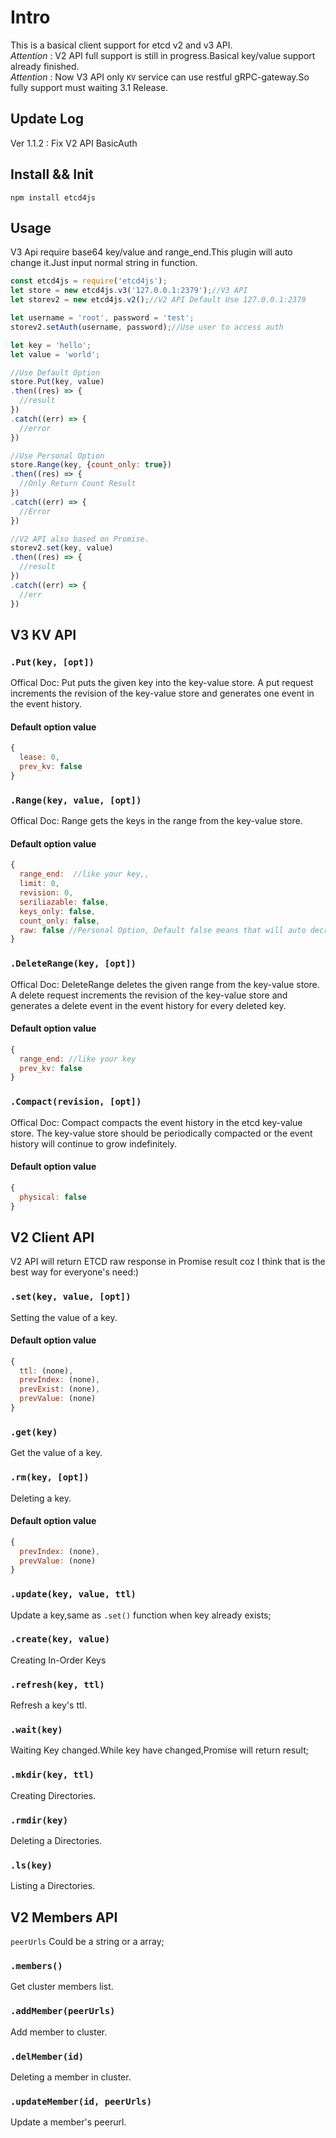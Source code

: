 # Intro

This is a basical client support for etcd v2 and v3 API.  
*Attention* : V2 API full support is still in progress.Basical key/value support already finished.   
*Attention* : Now V3 API only `KV` service can use restful gRPC-gateway.So fully support must waiting 3.1 Release.

## Update Log

Ver 1.1.2 : Fix V2 API BasicAuth

## Install && Init

``npm install etcd4js``

## Usage
V3 Api require base64 key/value and range_end.This plugin will auto change it.Just input normal string in function.

``` js
const etcd4js = require('etcd4js'); 
let store = new etcd4js.v3('127.0.0.1:2379');//V3 API
let storev2 = new etcd4js.v2();//V2 API Default Use 127.0.0.1:2379

let username = 'root', password = 'test';
storev2.setAuth(username, password);//Use user to access auth

let key = 'hello';
let value = 'world';

//Use Default Option
store.Put(key, value)
.then((res) => {
  //result
})
.catch((err) => {
  //error
})

//Use Personal Option
store.Range(key, {count_only: true})
.then((res) => {
  //Only Return Count Result
})
.catch((err) => {
  //Error
})

//V2 API also based on Promise.
storev2.set(key, value)
.then((res) => {
  //result
})
.catch((err) => {
  //err
})
```
## V3 KV API 
### `.Put(key, [opt])`

Offical Doc: Put puts the given key into the key-value store. A put request increments the revision of the key-value store and generates one event in the event history.  
#### Default option value
``` js
{
  lease: 0,
  prev_kv: false
}
```

### `.Range(key, value, [opt])`

Offical Doc: Range gets the keys in the range from the key-value store.
  
#### Default option value
``` js
{
  range_end:  //like your key,,
  limit: 0,
  revision: 0,
  seriliazable: false,
  keys_only: false,
  count_only: false,
  raw: false //Personal Option, Default false means that will auto decrypt base64 key/value in return
}
```

### `.DeleteRange(key, [opt])`

Offical Doc: DeleteRange deletes the given range from the key-value store. A delete request increments the revision of the key-value store and generates a delete event in the event history for every deleted key.
  
#### Default option value
``` js
{
  range_end: //like your key
  prev_kv: false
}
```

### `.Compact(revision, [opt])`

Offical Doc: 	Compact compacts the event history in the etcd key-value store. The key-value store should be periodically compacted or the event history will continue to grow indefinitely.
  
#### Default option value
``` js
{
  physical: false
}
```

## V2 Client API 
V2 API will return ETCD raw response in Promise result coz I think that is the best way for everyone's need:)

### `.set(key, value, [opt])`

Setting the value of a key.

#### Default option value

```js
{
  ttl: (none),
  prevIndex: (none),
  prevExist: (none),
  prevValue: (none)
}
```

### `.get(key)`

Get the value of a key.

### `.rm(key, [opt])`

Deleting a key.

#### Default option value

```js
{
  prevIndex: (none),
  prevValue: (none)
}
```

### `.update(key, value, ttl)`

Update a key,same as `.set()` function when key already exists;

### `.create(key, value)`

Creating In-Order Keys

### `.refresh(key, ttl)`

Refresh a key's ttl.

### `.wait(key)`

Waiting Key changed.While key have changed,Promise will return result;

### `.mkdir(key, ttl)`

Creating Directories.

### `.rmdir(key)`

Deleting a Directories.

### `.ls(key)`

Listing a Directories.

## V2 Members API 

`peerUrls` Could be a string or a array;

### `.members()`

Get cluster members list.

### `.addMember(peerUrls)`

Add member to cluster.

### `.delMember(id)`

Deleting a member in cluster.

### `.updateMember(id, peerUrls)`

Update a member's peerurl.